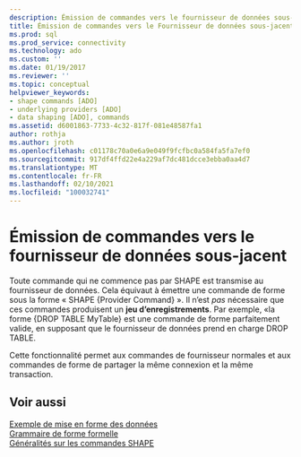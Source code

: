 ```yaml
---
description: Émission de commandes vers le fournisseur de données sous-jacent
title: Émission de commandes vers le Fournisseur de données sous-jacent | Microsoft Docs
ms.prod: sql
ms.prod_service: connectivity
ms.technology: ado
ms.custom: ''
ms.date: 01/19/2017
ms.reviewer: ''
ms.topic: conceptual
helpviewer_keywords:
- shape commands [ADO]
- underlying providers [ADO]
- data shaping [ADO], commands
ms.assetid: d6001863-7733-4c32-817f-081e48587fa1
author: rothja
ms.author: jroth
ms.openlocfilehash: c01178c70a0e6a9e049f9fcfbc0a584fa5fa7ef0
ms.sourcegitcommit: 917df4ffd22e4a229af7dc481dcce3ebba0aa4d7
ms.translationtype: MT
ms.contentlocale: fr-FR
ms.lasthandoff: 02/10/2021
ms.locfileid: "100032741"
---
```

# <a name="issuing-commands-to-the-underlying-data-provider"></a>Émission de commandes vers le fournisseur de données sous-jacent
Toute commande qui ne commence pas par SHAPE est transmise au fournisseur de données. Cela équivaut à émettre une commande de forme sous la forme « SHAPE {Provider Command} ». Il n’est *pas* nécessaire que ces commandes produisent un **jeu d’enregistrements**. Par exemple, «la forme {DROP TABLE MyTable} est une commande de forme parfaitement valide, en supposant que le fournisseur de données prend en charge DROP TABLE.  
  
 Cette fonctionnalité permet aux commandes de fournisseur normales et aux commandes de forme de partager la même connexion et la même transaction.  
  
## <a name="see-also"></a>Voir aussi  
 [Exemple de mise en forme des données](./data-shaping-example.md)   
 [Grammaire de forme formelle](./formal-shape-grammar.md)   
 [Généralités sur les commandes SHAPE](./shape-commands-in-general.md)